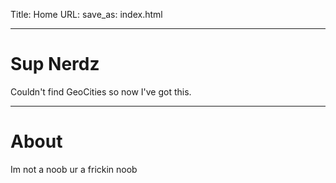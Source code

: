 Title: Home
URL:
save_as: index.html

---
# Sup Nerdz
Couldn't find GeoCities so now I've got this.
***
# About
Im not a noob ur a frickin noob

